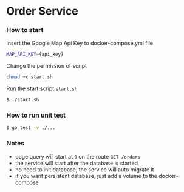 # Order Service
### How to start

Insert the Google Map Api Key to docker-compose.yml file

```sh
MAP_API_KEY={api_key}
```

Change the permission of script
```sh
chmod +x start.sh
```

Run the start script `start.sh`

```sh
$ ./start.sh
```

### How to run unit test
```sh
$ go test -v ./...
```

### Notes
- page query will start at `0` on the route `GET /orders`
- the service will start after the database is started
- no need to init database, the service will auto migrate it
- if you want persistent database, just add a volume to the docker-compose